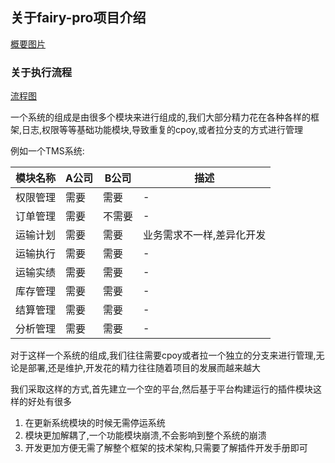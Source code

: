 ## 关于fairy-pro项目介绍 

[概要图片](https://www.draw.io/?lightbox=1&highlight=0000ff&edit=_blank&layers=1&nav=1&title=%20SystemSummary.html#R5Zpbc5s4FIB%2FjR53xoAkpEdwcLYz7T5surPPGIRNgy0X49jur98jIXwJcgNtsd2s45mII4nL%2BXRuwsgbL3aPZbyaf5KpKJA7SnfIe0Cu64ywC%2F%2BUZF9LCPZrwazMUzPoKHjKv4lmppFu8lSszwZWUhZVvjoXJnK5FEl1JovLUm7Ph2WyOL%2FqKp6JluApiYu29N88rea1lLn%2BUf6nyGfz5soO5XXPIm4GmydZz%2BNUbk9EXoS8cSllVbcWu7EolPIavdTzJhd6DzdWimXVZcKXvR88vHyd%2B%2F%2FscfR5Mfnrw%2FTLH81zvMTFxjwxiggKOQo91WATFDb3X%2B0bpay3%2BaKIl3AUzqtFAUIHmusqLitDEO4F%2BmSZf5PLKm5GJOogX4ry836lRlWlUOfI8qIYy0KW%2BuxexhKRJPqEpXwWJz1TRjBRZ24%2Fu1HHiygrsTsRGV08CrkQVbmHIabXM4%2B1bw7N8fZI2edGNj8h7DUTY7OyZodTH5UPDaP%2FHiw8bGXBAUGAIh8FDmIjFFEUMNVWXQ%2BI%2B9emQ9SfjQ7VHzUDTnQirz9Wat9fk2%2BzNPDcNjuH2Ng5Q7FzqYWdjzhWsAAZYyj0lSQMUYi1JEABbrGDS4FnU2oHd6EpJIXcwJXD7TyvxNMqTpRwC872HG9H3R7WWGc7cV7bSVvVrkXVbDArIRZNg0GAsnWDgety34OmHduqvq6qbYuaqZjAxzo4gPsh70HVh%2BPbqdoSh11awGXDNH%2BB5kw1lYrB5zMIzRxx%2BFrDQT0NbuN05nWDRBoLlllDOE2YmGaDBIOml7yCe%2FPg4LEucP8W6yrbFDbGbQvrxHhwu%2BvP5t6CCe9mdm2n9%2F%2BBdPs4hJ1ulEDxEQqIqVsCz1LJ3Km7JIKl2OYumTv1dE49mLs8FD6X3SW21kGDuUtsqYNsuKEiAoJU59lEcwdJpOH6yiIZvVPcWSaovcBNfT4d2Qvc71vGLy%2BVXD4Y3k6pzsd8%2BazwgfGqCooommxsQdwNaCk3y1SkBtOv8az4WrUUHgyFpZa64FgnurzCOsbR38fS3t5KmhXxWul1GKvrkZP617XCjpkPR0znPCq9eVDQ24vhhhZI%2BoO4Mwu0lNj2WAeOMAxNlsknOgH1TbITTlT7Ti1w8O3C%2FtboufdmjY17eNsaOSyDSBUkIdCfmAavG0A%2FuKU10r4g7i0eko6FBpjcGLH6TYnWe9saf2MMjNwaQ8cCgKrN3sDX27%2BOzg7fEwYH35yDbf8Xq%2FUOele6pqq8tiQEryOM2dgQO41Qbqa6Rymzl%2BZbZVTmXiij6JQSe9X8s%2B8JbcHC%2Bp5wsN0QYtlNtFDREh7o0ikwqfqrHOKyGYx6w%2FihHd%2BfheHQjjBofxhweHw3r%2FtOfuHgRf8B)  


### 关于执行流程 

[流程图](https://www.draw.io/?lightbox=1&highlight=0000ff&edit=_blank&layers=1&nav=1&page=1&title=%20SystemSummary.html#R%3Cmxfile%20modified%3D%222019-02-19T02%3A02%3A26.618Z%22%20host%3D%22www.draw.io%22%20agent%3D%22Mozilla%2F5.0%20(Windows%20NT%2010.0%3B%20Win64%3B%20x64)%20AppleWebKit%2F537.36%20(KHTML%2C%20like%20Gecko)%20Chrome%2F72.0.3626.109%20Safari%2F537.36%22%20etag%3D%22ZsADS2Jc-0nDyhyjsSER%22%3E%3Cdiagram%20id%3D%2237n9ero1aHmKpo7RAhPc%22%20name%3D%22%E7%B3%BB%E7%BB%9F%E6%A6%82%E8%A6%81%E6%9E%B6%E6%9E%84%22%3E5Zpbk5owFIB%2FTR47I5eE5BFc3Ham7UO3nT4jBKWLxiKu2l%2FfkxC8EXehW9RuXWc2nCRczpdzCyJnONvcF9Fi%2BkkkPEf2INkg5w7ZtjVwbfgnJdtKghmpBJMiS%2FSgveAh%2B8XrmVq6yhK%2BPBpYCpGX2eJYGIv5nMflkSwqCrE%2BHpaK%2FPiqi2jCG4KHOMqb0u9ZUk4rKbW9vfw9zybT%2BsoWYVXPLKoH6ydZTqNErA9EToicYSFEWbVmmyHPpfJqvVTzRmd6dzdW8HnZZsKPreffPf2cet%2B2bvh1Nvr8YfzjXf0cT1G%2B0k%2BMQowChgJHNugIBfX9l9taKct1NsujORwF03KWg9CC5rKMilIThHuBPlFkv8S8jOoRsTzI5rz4ul3IUWXB5TnSLM%2BHIheFOruT0pjHsTphIR75Qc%2BYYhfLMzefXavjiRcl3xyItC7uuZjxstjCEN3r6Mfa1of6eL2n7DEtmx4QduqJkV5Zk92p98qHhtZ%2FBxaOa2TBAIGPQg%2F5FqIDFBLkU9mWXXeIeZemg%2BWfiQ5RHzkDTnQgrz5Gas%2BvyZdZanh2k52FTeysvtjZxMDOQ8yVsAAZpSjwpCQIUOAqiY98t8EOLgWeTaod3IWiEOdiBVcO1tOs5A%2BLKJbCNTjbY7wtdbtbY63txDq1k6aqbYOqaW9Wgg2aBoMAZasGBddlvwVNW6ZVfVlVmxY1lTGBDVVwAPeD34Kqd8fXU7UhDtskh8sGSfYEzYlsShWDz6cQmhli8DWGg2oa3MbhzMsGiSTiNDWGcBJTPk57CQZ1Lz6Be%2FXg4NA2cL%2FwZZmuchPjpoW1Yty73XVnc2vBhLUzu6bT%2B38gXT8OuVY7SqD4EPlY1y2%2BY6hkbtRdYk4T1%2BQuqT12VE7dm7vcFT7n3aVrrIN6c5euoQ4y4YaKCAgSlWdjxR0koYLrSYuk5EZxpykn5gI38dh4YC5wn7eMv14q2aw3vK1SnY%2FZ%2FFHiA%2BOVFRSWNOnQgLgd0EKs5glPNKa%2F41ndS9VSbm8oDLXUGcc6UuWVq2Ic%2BXcs7eWtpEkeLaVe%2B7G6Djmpd1krbJn5MERVziPTmzsJvbkYrmiBuDuIG7NAQ4ltjnXgCINAZ5lspBJQTyc7wUi2b9QCe98u7G6Njn1r1li7h5etkcEyCGVBEgD9kW6wqgH0%2FWtaI%2BkK4tbiIW5ZaIDJDRGt3pQovTet8R%2FGQPG1MbQsAIjc7PU9tf1rqezwLWGw3KtzMO3%2FunK9g96lroksrw0JwWmE0RsbfKMQitVY9UhldtJ8o4xK7TNlFBkTbK6aX%2Fue0BQsjO8Je9sNwYbdRAMVJWG%2BKp18naqf5BDnzWDQGcYf7fi%2BFoZFWsIg3WHA4f7dvOo7%2BIWDE%2F4G%3C%2Fdiagram%3E%3Cdiagram%20id%3D%22K89epLHlTs1vwPAaMz6h%22%20name%3D%22%E6%8F%92%E4%BB%B6%E6%A8%A1%E5%9D%97%E8%AE%BE%E8%AE%A1%E6%9E%B6%E6%9E%84%22%3E5ZpbV%2BI6FMc%2FTR5xNU0v6WMLdW56nLV0lmfOW6UB6hTChCDgpz9Jmt5owaowMuqLySZNQ%2F57%2F7K7C0D96foTi%2BaTSxqTFJhGvAZoAEwTGpYp%2FknLJrPYnpMZxiyJ9aDScJ08kvxKbV0mMVnUBnJKU57M68Yhnc3IkNdsEWN0VR82omn9rvNoTBqG62GUNq23ScwnmRWbbmn%2FTJLxJL8zdLzsk2mUD9bfZDGJYrqqmFAIUJ9RyrPWdN0nqdy8fF9%2B31rLzz3868f9JLz5EqNL%2BHveyyY7f84lxVdgZMZfPLX13xe2%2FDq%2Ft8jg6lu4urhxRxc9hPR345t8w0gs9k93KeMTOqazKA1La8DochYTOa0hehM%2BTUUTiqZYHtv8W%2B38lIPO7Lw7WOuLst5G9%2B4J5xvtOtGSU2Eq73xB6VxPma1VLnBL2yc2Ro9b0CUbkj27YWv%2FjNiY8D3jTK%2BQX8QNoVMivo24kJE04slDfXWRduBxMa4USTS0Ts%2FRzMomfojSpb4VCG3gBcALVQMC7MuGHwLcB6EDMAae0RCakzWv68fIInmM7tQAqcucJjOulm8HwB4IS5Qm45kwDMWGEyYMD4TxRESbrz%2BYJnGsnCSN7kgaRMNfY%2BUufZpSpu6LRuqvkFPOQNaghQV6JWUEVoXe485NYfT0PePMcFzNr5xnWa%2BzdHry73JrKkPoaLQQPrOtbbGGl8ttN9S%2BvbwGoQsCBIJANYTy5w15Ba7mKqCGXO58sJoknFzPIxUBKwH7uvY7xegWXTv33HGN2n7nWq4qMNamSZXDhnGk8DHNQyLvVNDldEWX%2B0p0bfm%2FVtn08Jld0xniLQGzpenrDh8mJmqhogUCDHAgYYjPJRhDLKnoK2DiAfDsj0DFzOP3URG6Hqyp10OnjkWnIffV34RFVKcifGsqwmYkHCIRrOR%2BP6ufnXgiCFFHnELrLTNB2AwCle6dy3RPws8HvpVbMhwGIHB0w0cySnwDYNjQ%2Fh1SMPPwvRTEtlmLypOHIGw79BoIFGdd0AeCJ%2BUxqHwj8PXjgodPFZNWHZN2S%2FZYMPEPgbK5VwcB5d%2F5xAytrqA8SN7pMxZtKgM0hHanpVvHLLK3aiRPjLdce8thshUcNoi99iDuA89RCWsRsliHrAhiYZRc94DvqjFQPeoLnOf5rhiJm9nPe%2BQ63ksQgXXxDHryIG%2FWdD4lXEosdJSHeX5Qy0Yo5RYNYcfOTnIPN2kioNMB3ncZnS7uCkMh4dWSi1nIkSlvb0VpSzbstEB%2B%2BwnzcCUC65CM78rqlybNR2e825HxR6otIKNeWUAurk9x7MpCswKnAhNJ2EoaO4q9XfjcyMQ%2FAJ%2FNHY9IJZ8tBE%2Bez26LDzRqSS31picVz3G94ERieU5YIhYrdVSm72X%2FKYyPkjXJX8AdtXSxVdG1UEtSbrbw2jsWr1FzWz9w8cLsymvnlbh%2BnWZtEeVKUIqg0qGV1S5Ew5YNz1K1i49YwUU7pKq818KOVYvKnuWdOlTNNhcoBM%2BOUaSeZTx52maWoPkic7FKpmkks9Sq6Avh%2F1yHo7iT%2BIyy5JHOeJSPGMqOyG7ZzUYhmDNCjshN6NUVgl6Tm2YbNwuYHj7RbXv0fMFLk5Kl8EC1omclmHoaXD%2BWWnbXsJq7ax3tVGqWVd%2FBi8bcZZ48XXaUW%2F%2FQ6dKWs3dwbHnM2JIxkkMDdRRlVVTv9p8ub5fe49mzn2rGmWnD%2Bk8q3vLloeiWv8jKhpe%2Fa0Ph%2Fw%3D%3D%3C%2Fdiagram%3E%3C%2Fmxfile%3E)

一个系统的组成是由很多个模块来进行组成的,我们大部分精力花在各种各样的框架,日志,权限等等基础功能模块,导致重复的cpoy,或者拉分支的方式进行管理

例如一个TMS系统: 

|模块名称       |A公司        | B公司    | 描述
|----       |---      |---    |----- 
|权限管理       | 需要         |需要        |-
|订单管理       |需要          |不需要    |-
|运输计划       |需要          |需要        |业务需求不一样,差异化开发
|运输执行       |需要          |需要        |-
|运输实绩       |需要          |需要         |-
|库存管理       |需要          |需要         |-
|结算管理       |需要          |需要         |-
|分析管理       |需要          |需要          |-



对于这样一个系统的组成,我们往往需要cpoy或者拉一个独立的分支来进行管理,无论是部署,还是维护,开发花的精力往往随着项目的发展而越来越大


我们采取这样的方式,首先建立一个空的平台,然后基于平台构建运行的插件模块这样的好处有很多  

1. 在更新系统模块的时候无需停运系统
2. 模块更加解耦了,一个功能模块崩溃,不会影响到整个系统的崩溃
3. 开发更加方便无需了解整个框架的技术架构,只需要了解插件开发手册即可
